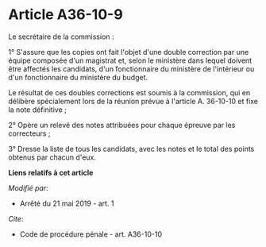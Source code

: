 # Article A36-10-9

Le secrétaire de la commission :

1° S'assure que les copies ont fait l'objet d'une double correction par une équipe composée d'un magistrat et, selon le
ministère dans lequel doivent être affectés les candidats, d'un fonctionnaire du ministère de l'intérieur ou d'un
fonctionnaire du ministère du budget.

Le résultat de ces doubles corrections est soumis à la commission, qui en délibère spécialement lors de la réunion prévue à
l'article A. 36-10-10 et fixe la note définitive ;

2° Opère un relevé des notes attribuées pour chaque épreuve par les correcteurs ;

3° Dresse la liste de tous les candidats, avec les notes et le total des points obtenus par chacun d'eux.

**Liens relatifs à cet article**

_Modifié par_:

  - Arrêté du 21 mai 2019 - art. 1

_Cite_:

  - Code de procédure pénale - art. A36-10-10
